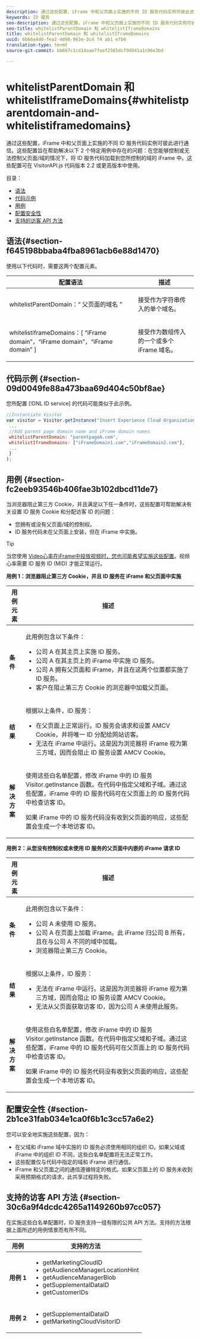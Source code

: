 ```yaml
---
description: 通过这些配置，iFrame 中和父页面上实施的不同 ID 服务代码实例可彼此进行通信。这些配置旨在帮助解决以下 2 个特定用例中存在的问题：在您能够控制或无法控制父页面/域的情况下，将 ID 服务代码加载到您所控制的域的 iFrame 中。这些配置可在 VisitorAPI.js 代码版本 2.2 或更高版本中使用。
keywords: ID 服务
seo-description: 通过这些配置，iFrame 中和父页面上实施的不同 ID 服务代码实例可彼此进行通信。这些配置旨在帮助解决以下 2 个特定用例中存在的问题：在您能够控制或无法控制父页面/域的情况下，将 ID 服务代码加载到您所控制的域的 iFrame 中。这些配置可在 VisitorAPI.js 代码版本 2.2 或更高版本中使用。
seo-title: whitelistParentDomain 和 whitelistIframeDomains
title: whitelistParentDomain 和 whitelistIframeDomains
uuid: 6b66a4d0-fea2-4d98-963e-3c4 f4 ab1 efb6
translation-type: tm+mt
source-git-commit: bb687c1cd14aae7faef2565dcf9d041a1c06e3bd

---
```



# whitelistParentDomain 和 whitelistIframeDomains{#whitelistparentdomain-and-whitelistiframedomains}

通过这些配置，iFrame 中和父页面上实施的不同 ID 服务代码实例可彼此进行通信。这些配置旨在帮助解决以下 2 个特定用例中存在的问题：在您能够控制或无法控制父页面/域的情况下，将 ID 服务代码加载到您所控制的域的 iFrame 中。这些配置可在 VisitorAPI.js 代码版本 2.2 或更高版本中使用。

目录：

<ul class="simplelist"> 
 <li> <a href="../../mcvid-library/mcvid-function-vars/mcvid-whitelistdomain.md#section-f645198bbaba4fba8961acb6e88d1470" format="dita" scope="local">语法</a> </li> 
 <li> <a href="../../mcvid-library/mcvid-function-vars/mcvid-whitelistdomain.md#section-09d0049fe88a473baa69d404c50bf8ae" format="dita" scope="local"> 代码示例 </a> </li> 
 <li> <a href="../../mcvid-library/mcvid-function-vars/mcvid-whitelistdomain.md#section-fc2eeb93546b406fae3b102dbcd11de7" format="dita" scope="local"> 用例 </a> </li> 
 <li> <a href="../../mcvid-library/mcvid-function-vars/mcvid-whitelistdomain.md#section-2b1ce31fab034e1ca0f6b1c3cc57a6e2" format="dita" scope="local"> 配置安全性 </a> </li> 
 <li> <a href="../../mcvid-library/mcvid-function-vars/mcvid-whitelistdomain.md#section-30c6a9f4dcdc4265a1149260b97cc057" format="dita" scope="local"> 支持的访客 API 方法 </a> </li> 
</ul>

## 语法{#section-f645198bbaba4fba8961acb6e88d1470}

使用以下代码时，需要这两个配置元素。

<table id="table_237108A4D40F4AAC981D0060BA68F881"> 
 <thead> 
  <tr> 
   <th colname="col1" class="entry"> 配置语法 </th> 
   <th colname="col2" class="entry"> 描述 </th> 
  </tr> 
 </thead>
 <tbody> 
  <tr> 
   <td colname="col1"> <p> <span class="codeph"> whitelistParentDomain：“ <span class="varname"> 父页面的域名 </span>” </span> </p> </td> 
   <td colname="col2"> <p>接受作为字符串传入的单个域名。 </p> </td> 
  </tr> 
  <tr> 
   <td colname="col1"> <p> <span class="codeph"> whitelistiframeDomains：[ <span class="varname"> “iFrame domain”，“iFrame domain”，“iFrame domain” </span>] </span> </p> </td> 
   <td colname="col2"> <p>接受作为数组传入的一个或多个 iFrame 域名。 </p> </td> 
  </tr> 
 </tbody> 
</table>

## 代码示例 {#section-09d0049fe88a473baa69d404c50bf8ae}

您所配置 [!DNL ID service] 的代码可能类似于此示例。

```js
//Instantiate Visitor 
var visitor = Visitor.getInstance("Insert Experience Cloud Organization ID here",{ 
 ... 
 //Add parent page domain name and iFrame domain names 
 whitelistParentDomain: "parentpageA.com", 
 whitelistIframeDomains: ["iFrameDomain1.com","iFrameDomain2.com"], 
 ... 
 } 
);
```

## 用例 {#section-fc2eeb93546b406fae3b102dbcd11de7}

当浏览器阻止第三方 Cookie，并且满足以下任一条件时，这些配置可帮助解决有关设置 ID 服务 Cookie 和分配访客 ID 的问题：

* 您拥有或没有父页面/域的控制权。
* ID 服务代码未在父页面上安装，但在 iFrame 中实施。

>[!TIP]
>
>当您使用 [Video心率在iFrame中投放视频时，您也可能希望实施这些配置](https://marketing.adobe.com/resources/help/en_US/sc/appmeasurement/hbvideo/)。视频心率需要 ID 服务 ID (MID) 才能正常运行。

**用例 1：浏览器阻止第三方 Cookie，并且 ID 服务在 iFrame 和父页面中实施**

<table id="table_B479AA96DBE64685A253A6DF98D81B31"> 
 <thead> 
  <tr> 
   <th colname="col1" class="entry"> 用例元素 </th> 
   <th colname="col2" class="entry"> 描述 </th> 
  </tr> 
 </thead>
 <tbody> 
  <tr> 
   <td colname="col1"> <p> <b>条件</b> </p> </td> 
   <td colname="col2"> <p>此用例包含以下条件： </p> <p> 
     <ul id="ul_DC748846585745B0AB74398D82BDA53A"> 
      <li id="li_6E04CF0B6A204B4D8856656B0C9EF2A5">公司 A 在其主页上实施 ID 服务。 </li> 
      <li id="li_B53AE0F0C69844E7B6C4D3464C57883B">公司 A 在其主页上的 iFrame 中实施 ID 服务。 </li> 
      <li id="li_07E0A6D7BEB140E4B9FB6C7B9629B860">公司 A 拥有父页面和 iFrame，并且在这两个位置都实施了 ID 服务。 </li> 
      <li id="li_76967BD69DDB40A8A9C915DADC58AC62">客户在阻止第三方 Cookie 的浏览器中加载父页面。 </li> 
     </ul> </p> </td> 
  </tr> 
  <tr> 
   <td colname="col1"> <p> <b>结果</b> </p> </td> 
   <td colname="col2"> <p>根据以上条件，ID 服务： </p> <p> 
     <ul id="ul_12356701501E40DFA57903494FFE58F7"> 
      <li id="li_B57EDF1B0762486F95FA6526C047390C">在父页面上正常运行。ID 服务会请求和设置 AMCV Cookie，并将唯一 ID 分配给网站访客。 </li> 
      <li id="li_BA9F42C759E747EAAE14DD3FBB6130A5">无法在 iFrame 中运行。这是因为浏览器将 iFrame 视为第三方域，因而会阻止 ID 服务设置 AMCV Cookie。 </li> 
     </ul> </p> </td> 
  </tr> 
  <tr> 
   <td colname="col1"> <p> <b>解决方案</b> </p> </td> 
   <td colname="col2"> <p>使用这些白名单配置，修改 iFrame 中的 ID 服务 <span class="codeph">Visitor.getInstance</span> 函数。在代码中指定父域和子域。通过这些配置，iFrame 中的 ID 服务代码可在父页面上的 ID 服务代码中检查访客 ID。 </p> <p>如果 iFrame 中的 ID 服务代码没有收到父页面的响应，这些配置会生成一个本地访客 ID。 </p> </td> 
  </tr> 
 </tbody> 
</table>

**用例 2：从您没有控制权或未使用 ID 服务的父页面中内嵌的 iFrame 请求 ID**

<table id="table_1F21710F9D5F493BA6BA5974F2966DF4"> 
 <thead> 
  <tr> 
   <th colname="col1" class="entry"> 用例元素 </th> 
   <th colname="col2" class="entry"> 描述 </th> 
  </tr> 
 </thead>
 <tbody> 
  <tr> 
   <td colname="col1"> <p> <b>条件</b> </p> </td> 
   <td colname="col2"> <p>此用例包含以下条件： </p> <p> 
     <ul id="ul_356E8FB0B1D14F46A844FE5281967E28"> 
      <li id="li_1285D945361842268B46FB492A3B5AA5">公司 A 未使用 ID 服务。 </li> 
      <li id="li_880D6D473F8342FF9BB49FCE111FD61A">公司 A 在页面上加载 iFrame。此 iFrame 归公司 B 所有，且在与公司 A 不同的域中加载。 </li> 
      <li id="li_7988F0272B094FE0B398006AD4E6F81B">浏览器阻止第三方 Cookie。 </li> 
     </ul> </p> </td> 
  </tr> 
  <tr> 
   <td colname="col1"> <p> <b>结果</b> </p> </td> 
   <td colname="col2"> <p>根据以上条件，ID 服务： </p> <p> 
     <ul id="ul_A92D90896E5A42C5804AC5CE83E8EB25"> 
      <li id="li_9734EA9C5D9D4F908DE783188C9E5530">无法在 iFrame 中运行。这是因为浏览器将 iFrame 视为第三方域，因而会阻止 ID 服务设置 AMCV Cookie。 </li> 
      <li id="li_3F4BE9048E774902A867D67E5A80674D">无法从父页面获取访客 ID，因为公司 A 未使用此服务。 </li> 
     </ul> </p> </td> 
  </tr> 
  <tr> 
   <td colname="col1"> <p> <b>解决方案</b> </p> </td> 
   <td colname="col2"> <p>使用这些白名单配置，修改 iFrame 中的 ID 服务 <span class="codeph">Visitor.getInstance</span> 函数。在代码中指定父域和子域。通过这些配置，iFrame 中的 ID 服务代码可在父页面上的 ID 服务代码中检查访客 ID。 </p> <p>如果 iFrame 中的 ID 服务代码没有收到父页面的响应，这些配置会生成一个本地访客 ID。 </p> </td> 
  </tr> 
 </tbody> 
</table>

## 配置安全性 {#section-2b1ce31fab034e1ca0f6b1c3cc57a6e2}

您可以安全地实施这些配置，因为：

* 在父域和 iFrame 域中实施的 ID 服务必须使用相同的组织 ID。如果父域或 iFrame 中的组织 ID 不同，这些白名单配置将无法正常工作。
* 这些配置仅与代码中指定的域和 iFrame 进行通信。
* iFrame 和父页面之间的通信遵循特定的格式。如果父页面上的 ID 服务未收到采用预期格式的请求，此共享过程将失败。

## 支持的访客 API 方法 {#section-30c6a9f4dcdc4265a1149260b97cc057}

在实施这些白名单配置时，ID 服务支持一组有限的公共 API 方法。支持的方法根据上面所述的用例情景而有所不同。

<table id="table_0FF9E529FD1C43A8A3B2B0D789C8E83C"> 
 <thead> 
  <tr> 
   <th colname="col1" class="entry"> 用例 </th> 
   <th colname="col2" class="entry"> 支持的方法 </th> 
  </tr> 
 </thead>
 <tbody> 
  <tr> 
   <td colname="col1"> <p> <b>用例 1</b> </p> </td> 
   <td colname="col2"> <p> 
     <ul id="ul_99FAC8608F4C4B39805EEAA6297DB771"> 
      <li id="li_B13F6C4119F44F17963794B1E2046B1F"> <span class="codeph"> getMarketingCloudID </span> </li> 
      <li id="li_9C1B5C00A17F467CAB7EFE5F0D040777"> <span class="codeph"> getAudienceManagerLocationHint </span> </li> 
      <li id="li_30D4608F4C3849659FCBA97D88A10F0C"> <span class="codeph"> getAudienceManagerBlob </span> </li> 
      <li id="li_BA359596C80147EEA89CABCE83F123CA"> <span class="codeph"> getSupplementalDataID </span> </li> 
      <li id="li_26774089B6854CD6A3216043B6EEA01B"> <span class="codeph"> getCustomerIDs </span> </li> 
     </ul> </p> </td> 
  </tr> 
  <tr> 
   <td colname="col1"> <p> <b>用例 2</b> </p> </td> 
   <td colname="col2"> <p> 
     <ul id="ul_CCAD7E362E7F4DAB9D5C3E166EEE6BDD"> 
      <li id="li_1F0B006BAD044ECBA5604625DE411E84"> <span class="codeph"> getSupplementalDataID </span> </li> 
      <li id="li_C6022223C8314B9C923202207C7472EA"> <span class="codeph"> getMarketingCloudVisitorID </span> </li> 
     </ul> </p> </td> 
  </tr> 
 </tbody> 
</table>

